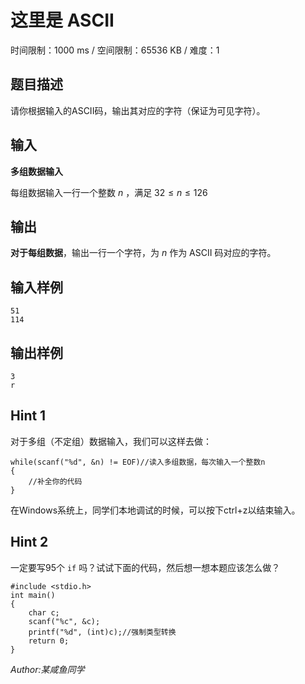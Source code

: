# 这里是 ASCII

时间限制：1000 ms / 空间限制：65536 KB / 难度：1

## 题目描述

请你根据输入的ASCII码，输出其对应的字符（保证为可见字符）。

## 输入

**多组数据输入**

每组数据输入一行一个整数 $n$ ，满足 $32\le n \le 126$

## 输出

**对于每组数据**，输出一行一个字符，为 $n$ 作为 ASCII 码对应的字符。

## 输入样例

    51
    114

## 输出样例

    3
    r

## Hint 1

对于多组（不定组）数据输入，我们可以这样去做：

    while(scanf("%d", &n) != EOF)//读入多组数据，每次输入一个整数n
    {
        //补全你的代码
    }

在Windows系统上，同学们本地调试的时候，可以按下ctrl+z以结束输入。

## Hint 2

一定要写95个 `if` 吗？试试下面的代码，然后想一想本题应该怎么做？

    #include <stdio.h>
    int main()
    {
        char c;
        scanf("%c", &c);
        printf("%d", (int)c);//强制类型转换
        return 0;
    }

*Author:某咸鱼同学*
